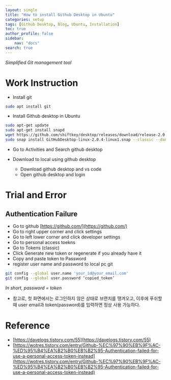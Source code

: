 ```yaml
---
layout: single
title: "How to install Github Desktop in Ubuntu"
categories: setup
tags: [Github Desktop, Blog, Ubuntu, Installation]
toc: true
author_profile: false
sidebar:
    nav: "docs"
search: true
---
```


*Simplified Git management tool*

# Work Instruction

- Install git

```bash
sudo apt install git
```

- Install Github desktop in Ubuntu

```bash
sudo apt-get update
sudo apt-get install snapd
wget https://github.com/shiftkey/desktop/releases/download/release-2.0.4-linux1/GitHubDesktop-linux-2.0.4-linux1.snap
sudo snap install GitHubDesktop-linux-2.0.4-linux1.snap --classic --dangerous
```
- Go to Activities and Search github desktop

- Download to local using github desktop
  - Download github desktop and vs code
  - Open github desktop and login

# Trial and Error  
## Authentication Failure

- Go to github [https://github.com/](https://github.com/)
- Go to right upper corner and click settings
- Go to left lower corner  and click developer settings
- Go to personal access toekns
- Go to Tokens (classic)
- Click Generate new token or regenerate if you already have it
- Copy and paste token to Password
- register user name and password to local pc git
```bash
git config --global user.name 'your_id@your_email.com'
git config --global user.password ‘copied_token’
```
*In short, password = token*



- 참고로, 첫 화면에서는 로그인하지 않은 상태로 브랜치를 땡겨오고, 이후에 푸쉬할 때 user email과 token(password)를 입력하면 정상 사용 가능하다.




# Reference 
- [https://davelogs.tistory.com/55](https://davelogs.tistory.com/55)
- [https://wotres.tistory.com/entry/Github-%EC%97%90%EB%9F%AC-%ED%95%B4%EA%B2%B0%EB%B2%95-Authentication-failed-for-use-a-personal-access-token-instead](https://wotres.tistory.com/entry/Github-%EC%97%90%EB%9F%AC-%ED%95%B4%EA%B2%B0%EB%B2%95-Authentication-failed-for-use-a-personal-access-token-instead)